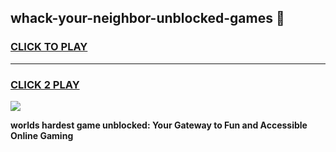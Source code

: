 
## whack-your-neighbor-unblocked-games 👋
<h3>
<a href="https://premium.freeplayer.one?title=whack-your-neighbor-unblocked-games&ref=14F">CLICK TO PLAY</a></h3>
<hr>

<h3>
<a href="https://premium.freeplayer.one?title=whack-your-neighbor-unblocked-games&ref=14F">CLICK 2 PLAY</a>
  
</h3>

<a href="https://premium.freeplayer.one?title=whack-your-neighbor-unblocked-games&ref=12F/"><img src="https://clearcache.store/games.png"></a>


**worlds hardest game unblocked: Your Gateway to Fun and Accessible Online Gaming**
